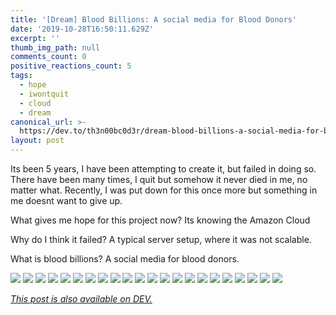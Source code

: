 ```yaml
---
title: '[Dream] Blood Billions: A social media for Blood Donors'
date: '2019-10-28T16:50:11.629Z'
excerpt: ''
thumb_img_path: null
comments_count: 0
positive_reactions_count: 5
tags:
  - hope
  - iwontquit
  - cloud
  - dream
canonical_url: >-
  https://dev.to/th3n00bc0d3r/dream-blood-billions-a-social-media-for-blood-donors-47i4
layout: post
---
```

Its been 5 years, I have been attempting to create it, but failed in doing so. There have been many times, I quit but somehow it never died in me, no matter what. Recently, I was put down for this once more but something in me doesnt want to give up. 

What gives me hope for this project now?
Its knowing the Amazon Cloud

Why do I think it failed?
A typical server setup, where it was not scalable.

What is blood billions?
A social media for blood donors.


![](https://i.ibb.co/9tR76kw/Screenshot-2019-10-28-at-9-24-37-PM.png)
![](https://i.ibb.co/XZyXTdj/Screenshot-2019-10-28-at-9-24-31-PM.png)
![](https://i.ibb.co/d5Rq0Tw/Screenshot-2019-10-28-at-9-24-21-PM.png)
![](https://i.ibb.co/YZNmWD9/Screenshot-2019-10-28-at-9-29-58-PM.png)
![](https://i.ibb.co/cr41Zcy/Screenshot-2019-10-28-at-9-29-51-PM.png)
![](https://i.ibb.co/YPH3Wfj/Screenshot-2019-10-28-at-9-29-42-PM.png)
![](https://i.ibb.co/bQDHVBq/Screenshot-2019-10-28-at-9-29-35-PM.png)
![](https://i.ibb.co/N9R71Gc/Screenshot-2019-10-28-at-9-29-29-PM.png)
![](https://i.ibb.co/LNGXfsH/Screenshot-2019-10-28-at-9-29-11-PM.png)
![](https://i.ibb.co/YQfmtM5/Screenshot-2019-10-28-at-9-29-05-PM.png)
![](https://i.ibb.co/qMrhNR7/Screenshot-2019-10-28-at-9-28-55-PM.png)
![](https://i.ibb.co/QKv70Qv/Screenshot-2019-10-28-at-9-28-48-PM.png)
![](https://i.ibb.co/3YFBp2S/Screenshot-2019-10-28-at-9-28-33-PM.png)
![](https://i.ibb.co/7YDfDfJ/Screenshot-2019-10-28-at-9-28-26-PM.png)
![](https://i.ibb.co/KhSFQg0/Screenshot-2019-10-28-at-9-27-55-PM.png)
![](https://i.ibb.co/1281Tq5/Screenshot-2019-10-28-at-9-27-46-PM.png)
![](https://i.ibb.co/g31h8TX/Screenshot-2019-10-28-at-9-27-37-PM.png)
![](https://i.ibb.co/Lzj7kx7/Screenshot-2019-10-28-at-9-27-25-PM.png)
![](https://i.ibb.co/42MjTcM/Screenshot-2019-10-28-at-9-27-09-PM.png)
![](https://i.ibb.co/fkFRpFN/Screenshot-2019-10-28-at-9-25-27-PM.png)
![](https://i.ibb.co/9VXCB8H/Screenshot-2019-10-28-at-9-25-20-PM.png)
![](https://i.ibb.co/y42CnvV/Screenshot-2019-10-28-at-9-24-50-PM.png)

*[This post is also available on DEV.](https://dev.to/th3n00bc0d3r/dream-blood-billions-a-social-media-for-blood-donors-47i4)*


<script>
const parent = document.getElementsByTagName('head')[0];
const script = document.createElement('script');
script.type = 'text/javascript';
script.src = 'https://cdnjs.cloudflare.com/ajax/libs/iframe-resizer/4.1.1/iframeResizer.min.js';
script.charset = 'utf-8';
script.onload = function() {
    window.iFrameResize({}, '.liquidTag');
};
parent.appendChild(script);
</script>    
